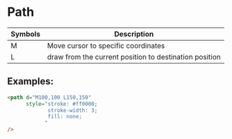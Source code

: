 <!--ts-->
<!--te-->

# Path


Symbols | Description
------------|-----
M | Move cursor to specific coordinates
L | draw from the current position to destination position


## Examples:

```html
<path d="M100,100 L150,150"
      style="stroke: #ff0000;
      		 stroke-width: 3;
      		 fill: none;
      		"
/>
```
